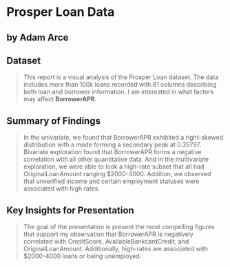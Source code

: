 # Prosper Loan Data
## by Adam Arce


## Dataset

> This report is a visual analysis of the Prosper Loan dataset. The data includes more than 100k loans recorded with 81 columns describing both loan and borrower information. I am interested in what factors may affect **BorrowerAPR**. 


## Summary of Findings

> In the univariate, we found that BorrowerAPR exhibited a right-skewed distribution with a mode forming a secondary peak at 0.35797. Bivariate exploration found that BorrowerAPR forms a negative correlation with all other quantitative data. And in the multivariate exploration, we were able to look a high-rate subset that all had OriginalLoanAmount ranging $2000-4000. Addition, we observed that unverified income and certain employment statuses were associated with high rates.


## Key Insights for Presentation

> The goal of the presentation is present the most compelling figures that support my observation that BorrowerAPR is negatively correlated with CreditScore, AvailableBankcardCredit, and OriginalLoanAmount. Additionally, high-rates are associated with $2000-4000 loans or being unemployed.
